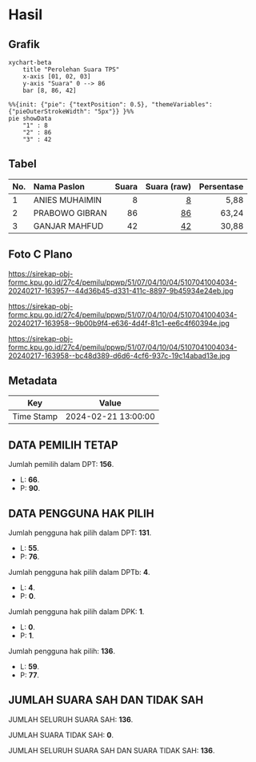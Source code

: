 # Hasil

## Grafik

```mermaid
xychart-beta
    title "Perolehan Suara TPS"
    x-axis [01, 02, 03]
    y-axis "Suara" 0 --> 86
    bar [8, 86, 42]
```

```mermaid
%%{init: {"pie": {"textPosition": 0.5}, "themeVariables": {"pieOuterStrokeWidth": "5px"}} }%%
pie showData
    "1" : 8
    "2" : 86
    "3" : 42
```

## Tabel

| No. | Nama Paslon    | Suara | Suara (raw) | Persentase |
|:--- |:-------------- | -----:| -----------:| ----------:|
| 1   | ANIES MUHAIMIN | 8     | [8][p-1]    | 5,88       |
| 2   | PRABOWO GIBRAN | 86    | [86][p-2]   | 63,24      |
| 3   | GANJAR MAHFUD  | 42    | [42][p-3]   | 30,88      |


[p-1]: https://github.com/gigit-pemilu/pemilu-2024-51-bali/blob/main/pilpres/hitung-suara/sub/51-bali/sub/07-karangasem/sub/04-karangasem/sub/1004-karangasem/sub/034-tps/sub/paslon-1.txt
[p-2]: https://github.com/gigit-pemilu/pemilu-2024-51-bali/blob/main/pilpres/hitung-suara/sub/51-bali/sub/07-karangasem/sub/04-karangasem/sub/1004-karangasem/sub/034-tps/sub/paslon-2.txt
[p-3]: https://github.com/gigit-pemilu/pemilu-2024-51-bali/blob/main/pilpres/hitung-suara/sub/51-bali/sub/07-karangasem/sub/04-karangasem/sub/1004-karangasem/sub/034-tps/sub/paslon-3.txt

## Foto C Plano

https://sirekap-obj-formc.kpu.go.id/27c4/pemilu/ppwp/51/07/04/10/04/5107041004034-20240217-163957--44d36b45-d331-411c-8897-9b45934e24eb.jpg

https://sirekap-obj-formc.kpu.go.id/27c4/pemilu/ppwp/51/07/04/10/04/5107041004034-20240217-163958--9b00b9f4-e636-4d4f-81c1-ee6c4f60394e.jpg

https://sirekap-obj-formc.kpu.go.id/27c4/pemilu/ppwp/51/07/04/10/04/5107041004034-20240217-163958--bc48d389-d6d6-4cf6-937c-19c14abad13e.jpg


## Metadata

| Key        | Value               |
| ---------- | ------------------- |
| Time Stamp | 2024-02-21 13:00:00 |


## DATA PEMILIH TETAP

Jumlah pemilih dalam DPT: **156**.
 * L: **66**.
 * P: **90**.

## DATA PENGGUNA HAK PILIH

Jumlah pengguna hak pilih dalam DPT: **131**.
 * L: **55**.
 * P: **76**.

Jumlah pengguna hak pilih dalam DPTb: **4**.
 * L: **4**.
 * P: **0**.

Jumlah pengguna hak pilih dalam DPK: **1**.
 * L: **0**.
 * P: **1**.

Jumlah pengguna hak pilih: **136**.
 * L: **59**.
 * P: **77**.

## JUMLAH SUARA SAH DAN TIDAK SAH

JUMLAH SELURUH SUARA SAH: **136**.

JUMLAH SUARA TIDAK SAH: **0**.

JUMLAH SELURUH SUARA SAH DAN SUARA TIDAK SAH: **136**.


